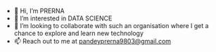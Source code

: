 - 👋 Hi, I’m PRERNA
- 👀 I’m interested in DATA SCIENCE
- 💞️ I’m looking to collaborate with such an organisation where I get a chance to explore and learn new technology
- 📫 Reach out to me at pandeyprerna9803@gmail.com


